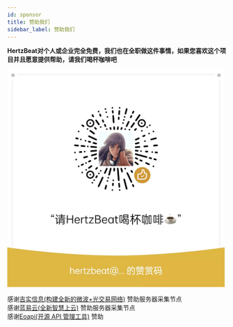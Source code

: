 ```yaml
---
id: sponsor  
title: 赞助我们    
sidebar_label: 赞助我们     
---
```


**HertzBeat对个人或企业完全免费，我们也在全职做这件事情，如果您喜欢这个项目并且愿意提供帮助，请我们喝杯咖啡吧**   

<img alt="planet" src="/img/docs/pay.png" width="500"/>

     
感谢[吉实信息(构建全新的微波+光交易网络)](https://www.flarespeed.com) 赞助服务器采集节点      
感谢[蓝易云(全新智慧上云)](https://www.tsyvps.com/aff/BZBEGYLX) 赞助服务器采集节点      
感谢[Eoapi(开源 API 管理工具)](https://github.com/eolinker/eoapi) 赞助      




